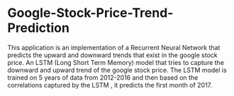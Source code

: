 # Google-Stock-Price-Trend-Prediction

This application is an implementation of a Recurrent Neural Network that predicts the upward and downward trends that exist in the google stock price. An LSTM (Long Short Term Memory) model that tries to capture the downward and upward trend of the google stock price. The LSTM model is trained on 5 years of data from 2012-2016 and then based on the correlations captured by the LSTM , it predicts the first month of 2017.